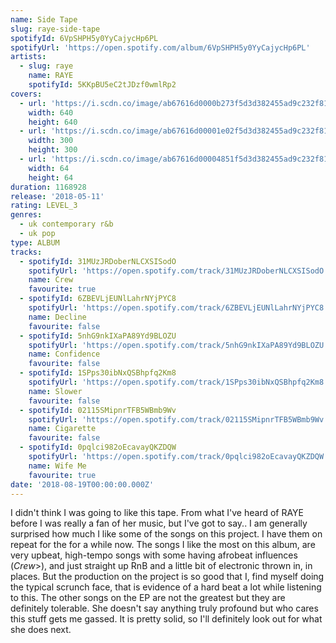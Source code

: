 ```yaml
---
name: Side Tape
slug: raye-side-tape
spotifyId: 6VpSHPH5y0YyCajycHp6PL
spotifyUrl: 'https://open.spotify.com/album/6VpSHPH5y0YyCajycHp6PL'
artists:
  - slug: raye
    name: RAYE
    spotifyId: 5KKpBU5eC2tJDzf0wmlRp2
covers:
  - url: 'https://i.scdn.co/image/ab67616d0000b273f5d3d382455ad9c232f81f72'
    width: 640
    height: 640
  - url: 'https://i.scdn.co/image/ab67616d00001e02f5d3d382455ad9c232f81f72'
    width: 300
    height: 300
  - url: 'https://i.scdn.co/image/ab67616d00004851f5d3d382455ad9c232f81f72'
    width: 64
    height: 64
duration: 1168928
release: '2018-05-11'
rating: LEVEL_3
genres:
  - uk contemporary r&b
  - uk pop
type: ALBUM
tracks:
  - spotifyId: 31MUzJRDoberNLCXSISodO
    spotifyUrl: 'https://open.spotify.com/track/31MUzJRDoberNLCXSISodO'
    name: Crew
    favourite: true
  - spotifyId: 6ZBEVLjEUNlLahrNYjPYC8
    spotifyUrl: 'https://open.spotify.com/track/6ZBEVLjEUNlLahrNYjPYC8'
    name: Decline
    favourite: false
  - spotifyId: 5nhG9nkIXaPA89Yd9BLOZU
    spotifyUrl: 'https://open.spotify.com/track/5nhG9nkIXaPA89Yd9BLOZU'
    name: Confidence
    favourite: false
  - spotifyId: 1SPps30ibNxQSBhpfq2Km8
    spotifyUrl: 'https://open.spotify.com/track/1SPps30ibNxQSBhpfq2Km8'
    name: Slower
    favourite: false
  - spotifyId: 02115SMipnrTFB5WBmb9Wv
    spotifyUrl: 'https://open.spotify.com/track/02115SMipnrTFB5WBmb9Wv'
    name: Cigarette
    favourite: false
  - spotifyId: 0pqlci982oEcavayQKZDQW
    spotifyUrl: 'https://open.spotify.com/track/0pqlci982oEcavayQKZDQW'
    name: Wife Me
    favourite: true
date: '2018-08-19T00:00:00.000Z'
---
```

I didn't think I was going to like this tape. From what I've heard of RAYE before I was really
a fan of her music, but I've got to say.. I am generally surprised how much I like some of
the songs on this project. I have them on repeat for the for a while now. The songs I like
the most on this album, are very upbeat, high-tempo songs with some having afrobeat
influences (*Crew*>), and just straight up RnB and a little bit of electronic thrown in,
in places. But the production on the project is so good that I, find myself doing the typical
scrunch face, that is evidence of a hard beat a lot while listening to this. The other
songs on the EP are not the greatest but they are definitely tolerable. She doesn't say
anything truly profound but who cares this stuff gets me gassed. It is pretty solid, so
I'll definitely look out for what she does next.
